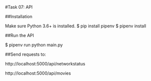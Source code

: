 #Task 07: API

##Installation

Make sure Python 3.6+ is installed.
$ pip install pipenv 
$ pipenv install 

##Run the API

$ pipenv run python main.py

##Send requests to:

http://localhost:5000/api/networkstatus

http://localhost:5000/api/movies
